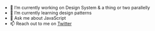 <!--
**abhinav-anshul/abhinav-anshul** is a ✨ _special_ ✨ repository because its `README.md` (this file) appears on your GitHub profile.

Here are some ideas to get you started:
-->
- 🔭 I’m currently working on Design System & a thing or two parallelly
- 🌱 I’m currently learning design patterns
- 💬 Ask me about JavaScript 
- 📫 Reach out to me on [Twitter](https://twitter.com/abhhnv)


